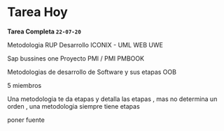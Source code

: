 # Tarea Hoy

**Tarea Completa ```22-07-20```**

Metodologia RUP     Desarrollo ICONIX - UML WEB UWE

Sap bussines one
                    Proyecto
PMI / PMI PMBOOK


Metodologias de desarrollo de Software y sus etapas OOB

5 miembros

Una metodologia te da etapas y detalla las etapas , mas no determina un orden , una metodologia siempre tiene etapas

poner fuente
